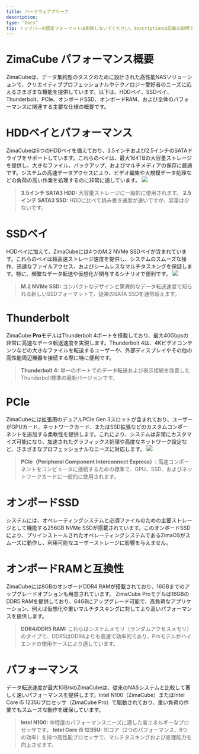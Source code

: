 ```yaml
---
title: ハードウェアブリーフ
description:
type: “Docs”
tip: トップバーの固定フォーマットは削除しないでください。descriptionは記事の説明であり、記入しないと内容の最初の段落のテキストが切り取られます。
---
```


# ZimaCube パフォーマンス概要
ZimaCubeは、データ集約型のタスクのために設計された高性能NASソリューションで、クリエイティブプロフェッショナルやテクノロジー愛好者のニーズに応えるさまざまな機能を提供しています。以下は、HDDベイ、SSDベイ、Thunderbolt、PCIe、オンボードSSD、オンボードRAM、および全体のパフォーマンスに関連する主要な仕様の概要です。
# HDDベイとパフォーマンス
ZimaCubeは6つのHDDベイを備えており、3.5インチおよび2.5インチのSATAドライブをサポートしています。これらのベイは、最大164TBの大容量ストレージを提供し、大きなファイル、バックアップ、およびマルチメディアの保存に最適です。システムの高速データアクセスにより、ビデオ編集や大規模データ処理などの負荷の高い作業を処理するのに非常に適しています。
![](https://manage.icewhale.io/api/static/docs/1727238288220_image.png)


>**3.5インチ SATA3 HDD:** 大容量ストレージに一般的に使用されます。
>**2.5インチ SATA3 SSD:** HDDに比べて読み書き速度が速いですが、容量は少ないです。
# SSDベイ
HDDベイに加えて、ZimaCubeには4つのM.2 NVMe SSDベイが含まれています。これらのベイは超高速ストレージ速度を提供し、システムのスムーズな操作、迅速なファイルアクセス、およびシームレスなマルチタスキングを保証します。特に、頻繁なデータ転送や仮想化が関与するシナリオで便利です。
![](https://manage.icewhale.io/api/static/docs/1727238396508_image.png)


>**M.2 NVMe SSD:** コンパクトなデザインと驚異的なデータ転送速度で知られる新しいSSDフォーマットで、従来のSATA SSDを通常超えます。
# Thunderbolt
ZimaCube **Pro**モデルはThunderbolt 4ポートを搭載しており、最大40Gbpsの非常に高速なデータ転送速度を実現します。Thunderbolt 4は、4Kビデオコンテンツなどの大きなファイルを転送するユーザーや、外部ディスプレイやその他の高性能周辺機器を接続する際に特に便利です。

>**Thunderbolt 4:** 単一のポートでのデータ転送および表示接続を改善したThunderbolt標準の最新バージョンです。
# PCIe
ZimaCubeには拡張用のデュアルPCIe Gen 3スロットが含まれており、ユーザーがGPUカード、ネットワークカード、またはSSD拡張などのカスタムコンポーネントを追加する柔軟性を提供します。これにより、システムは非常にカスタマイズ可能になり、加速されたグラフィックス処理や高度なネットワーク設定など、さまざまなプロフェッショナルなニーズに対応します。
![](https://manage.icewhale.io/api/static/docs/1727238358641_image.png)

>**PCIe（Peripheral Component Interconnect Express）:** 高速コンポーネントをコンピュータに接続するための標準で、GPU、SSD、およびネットワークカードに一般的に使用されます。
# オンボードSSD
システムには、オペレーティングシステムと必須ファイルのための主要ストレージとして機能する256GB NVMe SSDが搭載されています。このオンボードSSDにより、プリインストールされたオペレーティングシステムであるZimaOSがスムーズに動作し、利用可能なユーザーストレージに影響を与えません。

# オンボードRAMと互換性
ZimaCubeには8GBのオンボードDDR4 RAMが搭載されており、16GBまでのアップグレードオプションも用意されています。
ZimaCube Proモデルは16GBのDDR5 RAMを提供しており、64GBにアップグレード可能で、高負荷なアプリケーション、例えば仮想化や重いマルチタスキングに対してより高いパフォーマンスを提供します。

>**DDR4/DDR5 RAM:** これらはシステムメモリ（ランダムアクセスメモリ）のタイプで、DDR5はDDR4よりも高速で効率的であり、Proモデルがハイエンドの使用ケースにより適しています。
# パフォーマンス
データ転送速度が最大1GB/sのZimaCubeは、従来のNASシステムと比較して著しく速いパフォーマンスを提供します。Intel N100（ZimaCube）またはIntel Core i5 1235Uプロセッサ（ZimaCube Pro）で駆動されており、重い負荷の作業でもスムーズな動作を確保しています。

>**Intel N100:** 中程度のパフォーマンスニーズに適した省エネルギーなプロセッサです。
>**Intel Core i5 1235U:** 10コア（2つのパフォーマンス、8つの効率）を持つ高性能プロセッサで、マルチタスキングおよび処理能力を向上させます。